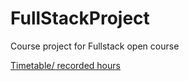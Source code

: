 # FullStackProject
Course project for Fullstack open course

[Timetable/ recorded hours](docs/tuntikirjanpito.md)

